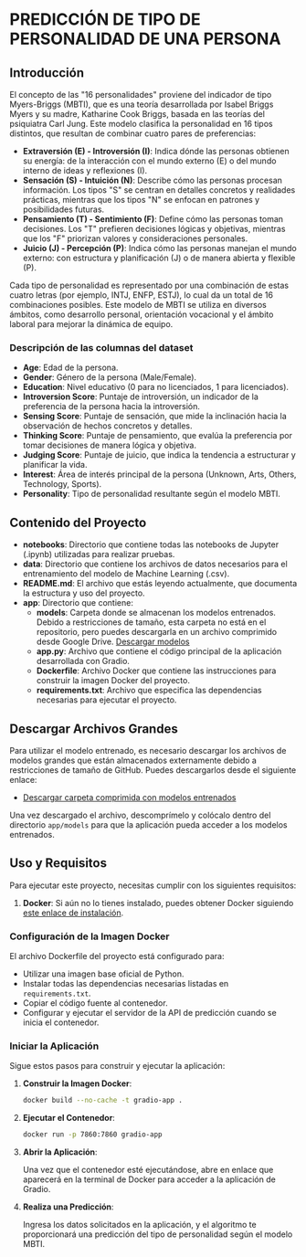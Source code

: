 # PREDICCIÓN DE TIPO DE PERSONALIDAD DE UNA PERSONA

## Introducción

El concepto de las "16 personalidades" proviene del indicador de tipo Myers-Briggs (MBTI), que es una teoría desarrollada por Isabel Briggs Myers y su madre, Katharine Cook Briggs, basada en las teorías del psiquiatra Carl Jung. Este modelo clasifica la personalidad en 16 tipos distintos, que resultan de combinar cuatro pares de preferencias:

- **Extraversión (E) - Introversión (I)**: Indica dónde las personas obtienen su energía: de la interacción con el mundo externo (E) o del mundo interno de ideas y reflexiones (I).
- **Sensación (S) - Intuición (N)**: Describe cómo las personas procesan información. Los tipos "S" se centran en detalles concretos y realidades prácticas, mientras que los tipos "N" se enfocan en patrones y posibilidades futuras.
- **Pensamiento (T) - Sentimiento (F)**: Define cómo las personas toman decisiones. Los "T" prefieren decisiones lógicas y objetivas, mientras que los "F" priorizan valores y consideraciones personales.
- **Juicio (J) - Percepción (P)**: Indica cómo las personas manejan el mundo externo: con estructura y planificación (J) o de manera abierta y flexible (P).

Cada tipo de personalidad es representado por una combinación de estas cuatro letras (por ejemplo, INTJ, ENFP, ESTJ), lo cual da un total de 16 combinaciones posibles. Este modelo de MBTI se utiliza en diversos ámbitos, como desarrollo personal, orientación vocacional y el ámbito laboral para mejorar la dinámica de equipo.

### Descripción de las columnas del dataset

- **Age**: Edad de la persona.
- **Gender**: Género de la persona (Male/Female).
- **Education**: Nivel educativo (0 para no licenciados, 1 para licenciados).
- **Introversion Score**: Puntaje de introversión, un indicador de la preferencia de la persona hacia la introversión.
- **Sensing Score**: Puntaje de sensación, que mide la inclinación hacia la observación de hechos concretos y detalles.
- **Thinking Score**: Puntaje de pensamiento, que evalúa la preferencia por tomar decisiones de manera lógica y objetiva.
- **Judging Score**: Puntaje de juicio, que indica la tendencia a estructurar y planificar la vida.
- **Interest**: Área de interés principal de la persona (Unknown, Arts, Others, Technology, Sports).
- **Personality**: Tipo de personalidad resultante según el modelo MBTI.

## Contenido del Proyecto

- **notebooks**: Directorio que contiene todas las notebooks de Jupyter (.ipynb) utilizadas para realizar pruebas.
- **data**: Directorio que contiene los archivos de datos necesarios para el entrenamiento del modelo de Machine Learning (.csv).
- **README.md**: El archivo que estás leyendo actualmente, que documenta la estructura y uso del proyecto.
- **app**: Directorio que contiene:
  - **models**: Carpeta donde se almacenan los modelos entrenados. Debido a restricciones de tamaño, esta carpeta no está en el repositorio, pero puedes descargarla en un archivo comprimido desde Google Drive. [Descargar modelos](https://drive.google.com/file/d/1tqWEJhnKWT2vr2-n6kSAAZXQCYU5qD48/view?usp=sharing)
  - **app.py**: Archivo que contiene el código principal de la aplicación desarrollada con Gradio.
  - **Dockerfile**: Archivo Docker que contiene las instrucciones para construir la imagen Docker del proyecto.
  - **requirements.txt**: Archivo que especifica las dependencias necesarias para ejecutar el proyecto.

## Descargar Archivos Grandes

Para utilizar el modelo entrenado, es necesario descargar los archivos de modelos grandes que están almacenados externamente debido a restricciones de tamaño de GitHub. Puedes descargarlos desde el siguiente enlace:

- [Descargar carpeta comprimida con modelos entrenados](https://drive.google.com/file/d/1tqWEJhnKWT2vr2-n6kSAAZXQCYU5qD48/view?usp=sharing)

Una vez descargado el archivo, descomprímelo y colócalo dentro del directorio `app/models` para que la aplicación pueda acceder a los modelos entrenados.

## Uso y Requisitos

Para ejecutar este proyecto, necesitas cumplir con los siguientes requisitos:

1. **Docker**: Si aún no lo tienes instalado, puedes obtener Docker siguiendo [este enlace de instalación](https://docs.docker.com/get-docker/).

### Configuración de la Imagen Docker

El archivo Dockerfile del proyecto está configurado para:

- Utilizar una imagen base oficial de Python.
- Instalar todas las dependencias necesarias listadas en `requirements.txt`.
- Copiar el código fuente al contenedor.
- Configurar y ejecutar el servidor de la API de predicción cuando se inicia el contenedor.

### Iniciar la Aplicación

Sigue estos pasos para construir y ejecutar la aplicación:

1. **Construir la Imagen Docker**:

   ```bash
   docker build --no-cache -t gradio-app .

2. **Ejecutar el Contenedor**:

   ```bash
   docker run -p 7860:7860 gradio-app
3. **Abrir la Aplicación**:

   Una vez que el contenedor esté ejecutándose, abre en enlace que aparecerá en la terminal de Docker para acceder a la aplicación de Gradio.

4. **Realiza una Predicción**:

   Ingresa los datos solicitados en la aplicación, y el algoritmo te proporcionará una predicción del tipo de personalidad según el modelo MBTI.
